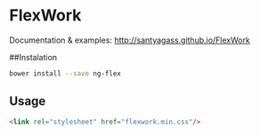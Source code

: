 # FlexWork

Documentation & examples: http://santyagass.github.io/FlexWork

##Instalation

```bash
bower install --save ng-flex
```

## Usage

```html
<link rel="stylesheet" href="flexwork.min.css"/>
```
